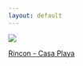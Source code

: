 ```yaml
---
layout: default
---
```


<div class="preview-panel">
	<a href="/Edweb/2015/11/08/Rincon-residencia/">
		<img src="/Edweb/Propiedades/venta/Rincon residencia/17.jpg" class="custom">
		<p>Rincon - Casa Playa</p>
	</a>
</div>

